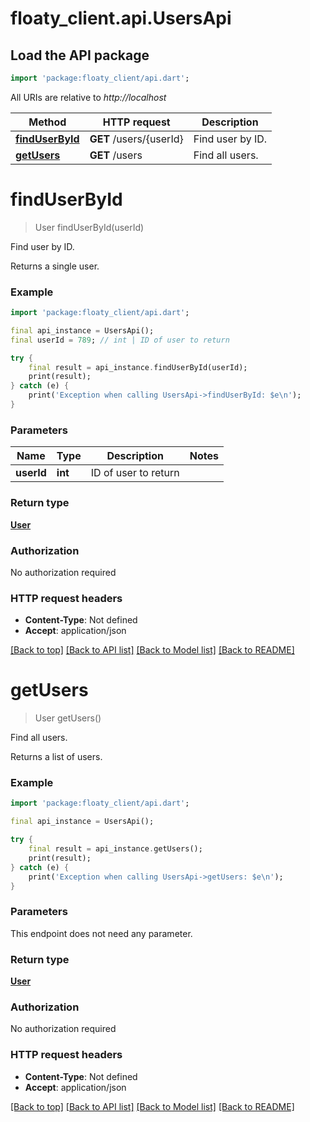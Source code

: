 # floaty_client.api.UsersApi

## Load the API package
```dart
import 'package:floaty_client/api.dart';
```

All URIs are relative to *http://localhost*

Method | HTTP request | Description
------------- | ------------- | -------------
[**findUserById**](UsersApi.md#finduserbyid) | **GET** /users/{userId} | Find user by ID.
[**getUsers**](UsersApi.md#getusers) | **GET** /users | Find all users.


# **findUserById**
> User findUserById(userId)

Find user by ID.

Returns a single user.

### Example
```dart
import 'package:floaty_client/api.dart';

final api_instance = UsersApi();
final userId = 789; // int | ID of user to return

try {
    final result = api_instance.findUserById(userId);
    print(result);
} catch (e) {
    print('Exception when calling UsersApi->findUserById: $e\n');
}
```

### Parameters

Name | Type | Description  | Notes
------------- | ------------- | ------------- | -------------
 **userId** | **int**| ID of user to return | 

### Return type

[**User**](User.md)

### Authorization

No authorization required

### HTTP request headers

 - **Content-Type**: Not defined
 - **Accept**: application/json

[[Back to top]](#) [[Back to API list]](../README.md#documentation-for-api-endpoints) [[Back to Model list]](../README.md#documentation-for-models) [[Back to README]](../README.md)

# **getUsers**
> User getUsers()

Find all users.

Returns a list of users.

### Example
```dart
import 'package:floaty_client/api.dart';

final api_instance = UsersApi();

try {
    final result = api_instance.getUsers();
    print(result);
} catch (e) {
    print('Exception when calling UsersApi->getUsers: $e\n');
}
```

### Parameters
This endpoint does not need any parameter.

### Return type

[**User**](User.md)

### Authorization

No authorization required

### HTTP request headers

 - **Content-Type**: Not defined
 - **Accept**: application/json

[[Back to top]](#) [[Back to API list]](../README.md#documentation-for-api-endpoints) [[Back to Model list]](../README.md#documentation-for-models) [[Back to README]](../README.md)


